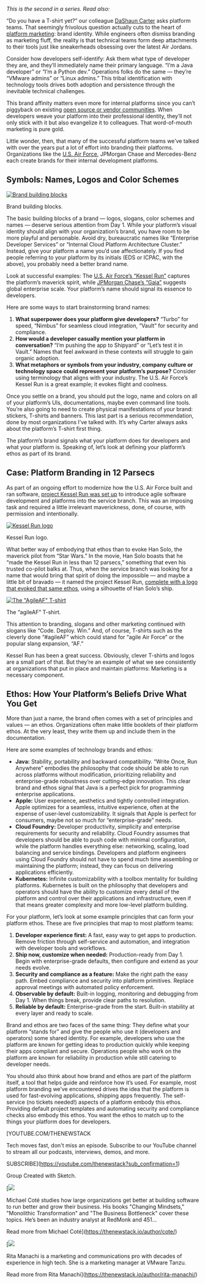 *This is the second in a series. Read also:*

“Do you have a T-shirt yet?” our colleague [DaShaun Carter](https://www.linkedin.com/in/dashaun/) asks platform teams. That seemingly frivolous question actually cuts to the heart of [platform marketing](https://thenewstack.io/the-art-of-platform-marketing-youve-gotta-sell-it/): brand identity. While engineers often dismiss branding as marketing fluff, the reality is that technical teams form deep attachments to their tools just like sneakerheads obsessing over the latest Air Jordans.

Consider how developers self-identify: Ask them what type of developer they are, and they’ll immediately name their primary language. “I’m a Java developer” or “I’m a Python dev.” Operations folks do the same — they’re “VMware admins” or “Linux admins.” This tribal identification with technology tools drives both adoption and persistence through the inevitable technical challenges.

This brand affinity matters even more for internal platforms since you can’t piggyback on existing [open source or vendor communities](https://thenewstack.io/power-community-open-source/). When developers weave your platform into their professional identity, they’ll not only stick with it but also evangelize it to colleagues. That word-of-mouth marketing is pure gold.

Little wonder, then, that many of the successful platform teams we’ve talked with over the years put a lot of effort into branding their platforms. Organizations like the [U.S. Air Force](https://en.wikipedia.org/wiki/Kessel_Run), JPMorgan Chase and Mercedes-Benz each create brands for their internal development platforms.

## Symbols: Names, Logos and Color Schemes

[![Brand building blocks](https://cdn.thenewstack.io/media/2025/07/721f01e3-buildingblocks-1024x535.png)](https://cdn.thenewstack.io/media/2025/07/721f01e3-buildingblocks-1024x535.png)

Brand building blocks.

The basic building blocks of a brand — logos, slogans, color schemes and names — deserve serious attention from Day 1. While your platform’s visual identity should align with your organization’s brand, you have room to be more playful and personable. Avoid dry, bureaucratic names like “Enterprise Developer Services” or “Internal Cloud Platform Architecture Cluster.” Instead, give your platform a name you’d use affectionately. If you find people referring to your platform by its initials (EDS or ICPAC, with the above), you probably need a better brand name.

Look at successful examples: The [U.S. Air Force’s “Kessel Run”](https://en.wikipedia.org/wiki/Kessel_Run) captures the platform’s maverick spirit, while [JPMorgan Chase’s “Gaia”](https://www.youtube.com/watch?v=QOvBWlf7Cgg) suggests global enterprise scale. Your platform’s name should signal its essence to developers.

Here are some ways to start brainstorming brand names:

1. **What superpower does your platform give developers?** “Turbo” for speed, “Nimbus” for seamless cloud integration, “Vault” for security and compliance.
2. **How would a developer casually mention your platform in conversation?** “I’m pushing the app to Shipyard” or “Let’s test it in Vault.” Names that feel awkward in these contexts will struggle to gain organic adoption.
3. **What metaphors or symbols from your industry, company culture or technology space could represent your platform’s purpose?** Consider using terminology that aligns with your industry. The U.S. Air Force’s Kessel Run is a great example; it evokes flight and coolness.

Once you settle on a brand, you should put the logo, name and colors on all of your platform’s UIs, documentations, maybe even command line tools. You’re also going to need to create physical manifestations of your brand: stickers, T-shirts and banners. This last part is a serious recommendation, done by most organizations I’ve talked with. It’s why Carter always asks about the platform’s T-shirt first thing.

The platform’s brand signals what your platform does for developers and what your platform is. Speaking of, let’s look at defining your platform’s ethos as part of its brand.

## Case: Platform Branding in 12 Parsecs

As part of an ongoing effort to modernize how the U.S. Air Force built and ran software, [project Kessel Run was set up](https://en.wikipedia.org/wiki/Kessel_Run) to introduce agile software development and platforms into the service branch. This was an imposing task and required a little irrelevant maverickness, done, of course, with permission and intentionally.

[![Kessel Run logo](https://cdn.thenewstack.io/media/2025/07/0ff55ea1-kessel-run-logo.jpg)](https://cdn.thenewstack.io/media/2025/07/0ff55ea1-kessel-run-logo.jpg)

Kessel Run logo.

What better way of embodying that ethos than to evoke Han Solo, the maverick pilot from “Star Wars.” In the movie, Han Solo boasts that he “made the Kessel Run in less than 12 parsecs,” something that even his trusted co-pilot balks at. Thus, when the service branch was looking for a name that would bring that spirit of doing the impossible — and maybe a little bit of bravado — it named the project Kessel Run, [complete with a logo that evoked that same ethos](https://en.wikipedia.org/wiki/Kessel_Run), using a silhouette of Han Solo’s ship.

[![The "AgileAF" T-shirt](https://cdn.thenewstack.io/media/2025/07/ab35b9c8-agileaf.jpg)](https://cdn.thenewstack.io/media/2025/07/ab35b9c8-agileaf.jpg)

The “agileAF” T-shirt.

This attention to branding, slogans and other marketing continued with slogans like “Code. Deploy. Win.” And, of course, T-shirts such as the cleverly done “#agileAF” which could stand for “agile Air Force” or the popular slang expansion, “AF.”

Kessel Run has been a great success. Obviously, clever T-shirts and logos are a small part of that. But they’re an example of what we see consistently at organizations that put in place and maintain platforms: Marketing is a necessary component.

## Ethos: How Your Platform’s Beliefs Drive What You Get

More than just a name, the brand often comes with a set of principles and values — an ethos. Organizations often make little booklets of their platform ethos. At the very least, they write them up and include them in the documentation.

Here are some examples of technology brands and ethos:

* **Java:** Stability, portability and backward compatibility. “Write Once, Run Anywhere” embodies the philosophy that code should be able to run across platforms without modification, prioritizing reliability and enterprise-grade robustness over cutting-edge innovation. This clear brand and ethos signal that Java is a perfect pick for programming enterprise applications.
* **Apple:** User experience, aesthetics and tightly controlled integration. Apple optimizes for a seamless, intuitive experience, often at the expense of user-level customizability. It signals that Apple is perfect for consumers, maybe not so much for “enterprise-grade” needs.
* **Cloud Foundry:** Developer productivity, simplicity and enterprise requirements for security and reliability. Cloud Foundry assumes that developers should be able to push code with minimal configuration, while the platform handles everything else: networking, scaling, load balancing and service bindings. Developers and platform engineers using Cloud Foundry should not have to spend much time assembling or maintaining the platform; instead, they can focus on delivering applications efficiently.
* **Kubernetes:** Infinite customizability with a toolbox mentality for building platforms. Kubernetes is built on the philosophy that developers and operators should have the ability to customize every detail of the platform and control over their applications and infrastructure, even if that means greater complexity and more low-level platform building.

For your platform, let’s look at some example principles that can form your platform ethos. These are five principles that map to most platform teams:

1. **Developer experience first:** A fast, easy way to get apps to production. Remove friction through self-service and automation, and integration with developer tools and workflows.
2. **Ship now, customize when needed:** Production-ready from Day 1. Begin with enterprise-grade defaults, then configure and extend as your needs evolve.
3. **Security and compliance as a feature:** Make the right path the easy path. Embed compliance and security into platform primitives. Replace approval meetings with automated policy enforcement.
4. **Observable by default:** Built-in logging, monitoring and debugging from Day 1. When things break, provide clear paths to resolution.
5. **Reliable by default:** Enterprise-grade from the start. Built-in stability at every layer and ready to scale.

Brand and ethos are two faces of the same thing: They define what your platform “stands for” and give the people who use it (developers and operators) some shared identity. For example, developers who use the platform are known for getting ideas to production quickly while keeping their apps compliant and secure. Operations people who work on the platform are known for reliability in production while still catering to developer needs.

You should also think about how brand and ethos are part of the platform itself, a tool that helps guide and reinforce how it’s used. For example, most platform branding we’ve encountered drives the idea that the platform is used for fast-evolving applications, shipping apps frequently. The self-service (no tickets needed!) aspects of a platform embody this ethos. Providing default project templates and automating security and compliance checks also embody this ethos. You want the ethos to match up to the things your platform does for developers.

[YOUTUBE.COM/THENEWSTACK

Tech moves fast, don't miss an episode. Subscribe to our YouTube
channel to stream all our podcasts, interviews, demos, and more.

SUBSCRIBE](https://youtube.com/thenewstack?sub_confirmation=1)

Group
Created with Sketch.

[![](https://cdn.thenewstack.io/media/2023/01/a4afb134-cropped-2f47e82b-michael-cote-e1674132550806.png)

Michael Coté studies how large organizations get better at building software to run better and grow their business. His books "Changing Mindsets," "Monolithic Transformation" and "The Business Bottleneck" cover these topics. He’s been an industry analyst at RedMonk and 451...

Read more from Michael Coté](https://thenewstack.io/author/cote/)

[![](https://cdn.thenewstack.io/media/2023/01/1815de83-cropped-60bb08d8-rita-manachi-e1672939182784.jpg)

Rita Manachi is a marketing and communications pro with decades of experience in high tech. She is a marketing manager at VMware Tanzu.

Read more from Rita Manachi](https://thenewstack.io/author/rita-manachi/)